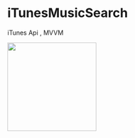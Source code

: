 # iTunesMusicSearch

iTunes Api , MVVM

<p float="left">
  <img src="https://user-images.githubusercontent.com/37957489/152334328-eef8f07d-a133-44a3-b71b-bcc2c5a384a3.png" width="200" />
</p>
